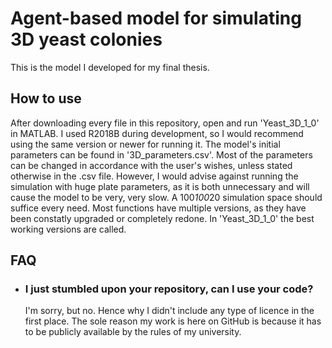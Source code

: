 # Agent-based model for simulating 3D yeast colonies

This is the model I developed for my final thesis.

## How to use

After downloading every file in this repository, open and run 'Yeast_3D_1_0' in MATLAB.
I used R2018B during development, so I would recommend using the same version or newer for running it.
The model's initial parameters can be found in '3D_parameters.csv'.
Most of the parameters can be changed in accordance with the user's wishes, unless stated otherwise in the .csv file.
However,  I would advise against running the simulation with huge plate parameters, as it is both unnecessary and will cause the model to be very, very slow. A 100*100*20 simulation space should suffice every need.
Most functions have multiple versions, as they have been constatly upgraded or completely redone. In 'Yeast_3D_1_0' the best working versions are called.

## FAQ

* ### I just stumbled upon your repository, can I use your code?
  I'm sorry, but no. Hence why I didn't include any type of licence in the first place.
  The sole reason my work is here on GitHub is because it has to be publicly available by the rules of my university.
